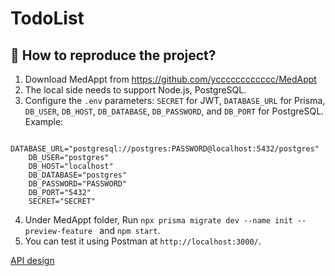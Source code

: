 # TodoList

## 🚀 How to reproduce the project?
1. Download MedAppt from https://github.com/ycccccccccccc/MedAppt
2. The local side needs to support Node.js, PostgreSQL.
3. Configure the `.env` parameters: `SECRET` for JWT, `DATABASE_URL` for Prisma, `DB_USER`, `DB_HOST`, `DB_DATABASE`, `DB_PASSWORD`, and `DB_PORT` for PostgreSQL.
Example:
```
    DATABASE_URL="postgresql://postgres:PASSWORD@localhost:5432/postgres"
    DB_USER="postgres"
    DB_HOST="localhost"
    DB_DATABASE="postgres"
    DB_PASSWORD="PASSWORD"
    DB_PORT="5432"
    SECRET="SECRET"
```
4. Under MedAppt folder, Run `npx prisma migrate dev --name init --preview-feature ` and `npm start`.
5. You can test it using Postman at `http://localhost:3000/`.

[API design](https://github.com/ycccccccccccc/MedAppt/blob/main/API_Doc.md)